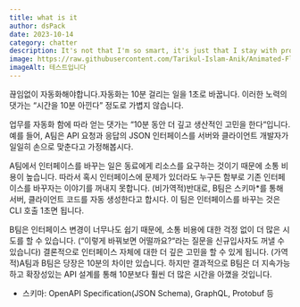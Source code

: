 ```yaml
---
title: what is it
author: dsPack
date: 2023-10-14
category: chatter
description: It's not that I'm so smart, it's just that I stay with problems longer
image: https://raw.githubusercontent.com/Tarikul-Islam-Anik/Animated-Fluent-Emojis/master/Emojis/Smilies/Ghost.png
imageAlt: 테스트입니다
---
```


끊임없이 자동화해야합니다.자동화는 10분 걸리는 일을 1초로 바꿉니다. 이러한 노력의 댓가는 “시간을 10분 아낀다” 정도로 가볍지 않습니다.

업무를 자동화 함에 따라 얻는 댓가는 “10분 동안 더 깊고 생산적인 고민을 한다“입니다.예를 들어, A팀은 API 요청과 응답의 JSON 인터페이스를 서버와 클라이언트 개발자가 일일히 손으로 맞춘다고 가정해봅시다.

A팀에서 인터페이스를 바꾸는 일은 동료에게 리소스를 요구하는 것이기 때문에 소통 비용이 높습니다. 따라서 혹시 인터페이스에 문제가 있더라도 누구든 함부로 기존 인터페이스를 바꾸자는 이야기를 꺼내지 못합니다. (비가역적)반대로, B팀은 스키마\*를 통해 서버, 클라이언트 코드를 자동 생성한다고 합시다. 이 팀은 인터페이스를 바꾸는 것은 CLI 호출 1초면 됩니다.

B팀은 인터페이스 변경이 너무나도 쉽기 때문에, 소통 비용에 대한 걱정 없이 더 많은 시도를 할 수 있습니다. (“이렇게 바꿔보면 어떨까요?“라는 질문을 신규입사자도 꺼낼 수 있습니다) 결론적으로 인터페이스 자체에 대한 더 깊은 고민을 할 수 있게 됩니다. (가역적)A팀과 B팀은 당장은 10분의 차이만 있습니다. 하지만 결과적으로 B팀은 더 지속가능하고 확장성있는 API 설계를 통해 10분보다 훨씬 더 많은 시간을 아꼈을 것입니다.

- 스키마: OpenAPI Specification(JSON Schema), GraphQL, Protobuf 등
